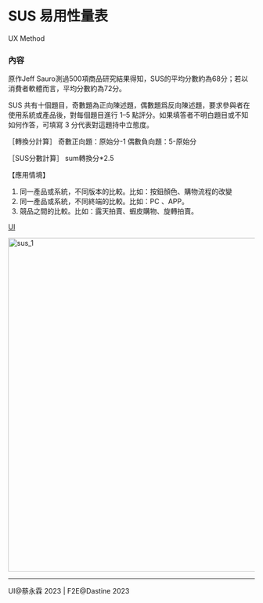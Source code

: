 # SUS 易用性量表
UX Method

### 內容 
原作Jeff Sauro測過500項商品研究結果得知，SUS的平均分數約為68分；若以消費者軟體而言，平均分數約為72分。

SUS 共有十個題目，奇數題為正向陳述題，偶數題爲反向陳述題，要求參與者在使用系統或產品後，對每個題目進行 1–5 點評分。如果填答者不明白題目或不知如何作答，可填寫 3 分代表對這題持中立態度。

［轉換分計算］
奇數正向題：原始分-1
偶數負向題：5-原始分

［SUS分數計算］
sum轉換分*2.5


【應用情境】
1. 同一產品或系統，不同版本的比較。比如：按鈕顏色、購物流程的改變
2. 同一產品或系統，不同終端的比較。比如：PC 、APP。
3. 競品之間的比較。比如：露天拍賣、蝦皮購物、旋轉拍賣。


[UI](https://xd.adobe.com/view/fd6d89da-caaa-4bb6-99f9-fb2be37e509a-a83e/screen/64013c61-f377-4cbb-a040-6cc392c437ae/)

<img width="680" alt="sus_1" src="https://user-images.githubusercontent.com/39666798/225238175-1d09000d-2fac-497a-9d9e-717649797711.png">


---
UI@蔡永霖 2023 | F2E@Dastine 2023 
